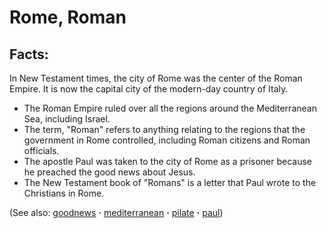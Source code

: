# Rome, Roman #

## Facts: ##

In New Testament times, the city of Rome was the center of the Roman Empire. It is now the capital city of the modern-day country of Italy.

 * The Roman Empire ruled over all the regions around the Mediterranean Sea, including Israel.
 * The term, "Roman" refers to anything relating to the regions that the government in Rome controlled, including Roman citizens and Roman officials.
 * The apostle Paul was taken to the city of Rome as a prisoner because he preached the good news about Jesus.
 * The New Testament book of "Romans" is a letter that Paul wrote to the Christians in Rome.

(See also: [goodnews](../kt/goodnews.md) **·** [mediterranean](../other/mediterranean.md) **·** [pilate](../other/pilate.md) **·** [paul](../other/paul.md))

## 